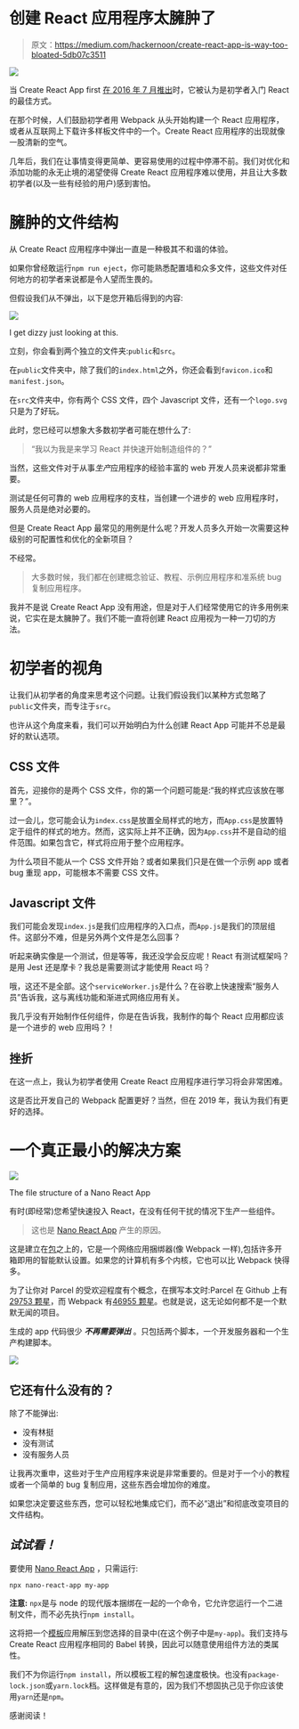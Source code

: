 # 创建 React 应用程序太臃肿了

> 原文：<https://medium.com/hackernoon/create-react-app-is-way-too-bloated-5db07c3511>

![](img/521f44b7128a300fd3b23ae10049857e.png)

当 Create React App first [在 2016 年 7 月推出](https://reactjs.org/blog/2016/07/22/create-apps-with-no-configuration.html)时，它被认为是初学者入门 React 的最佳方式。

在那个时候，人们鼓励初学者用 Webpack 从头开始构建一个 React 应用程序，或者从互联网上下载许多样板文件中的一个。Create React 应用程序的出现就像一股清新的空气。

几年后，我们在让事情变得更简单、更容易使用的过程中停滞不前。我们对优化和添加功能的永无止境的渴望使得 Create React 应用程序难以使用，并且让大多数初学者(以及一些有经验的用户)感到害怕。

# 臃肿的文件结构

从 Create React 应用程序中弹出一直是一种极其不和谐的体验。

如果你曾经敢运行`npm run eject`，你可能熟悉配置墙和众多文件，这些文件对任何地方的初学者来说都是令人望而生畏的。

但假设我们从不弹出，以下是您开箱后得到的内容:

![](img/29c54f47ff07022552afb4cfb7d61ee0.png)

I get dizzy just looking at this.

立刻，你会看到两个独立的文件夹:`public`和`src`。

在`public`文件夹中，除了我们的`index.html`之外，你还会看到`favicon.ico`和`manifest.json`。

在`src`文件夹中，你有两个 CSS 文件，四个 Javascript 文件，还有一个`logo.svg`只是为了好玩。

此时，您已经可以想象大多数初学者可能在想什么了:

> “我以为我是来学习 React 并快速开始制造组件的？”

当然，这些文件对于从事*生产*应用程序的经验丰富的 web 开发人员来说都非常重要。

测试是任何可靠的 web 应用程序的支柱，当创建一个进步的 web 应用程序时，服务人员是绝对必要的。

但是 Create React App 最常见的用例是什么呢？开发人员多久开始一次需要这种级别的可配置性和优化的全新项目？

不经常。

> 大多数时候，我们都在创建概念验证、教程、示例应用程序和准系统 bug 复制应用程序。

我并不是说 Create React App 没有用途，但是对于人们经常使用它的许多用例来说，它实在是太臃肿了。我们不能一直将创建 React 应用视为一种一刀切的方法。

# 初学者的视角

让我们从初学者的角度来思考这个问题。让我们假设我们以某种方式忽略了`public`文件夹，而专注于`src`。

也许从这个角度来看，我们可以开始明白为什么创建 React App 可能并不总是最好的默认选项。

## CSS 文件

首先，迎接你的是两个 CSS 文件，你的第一个问题可能是:“我的样式应该放在哪里？”。

过一会儿，您可能会认为`index.css`是放置全局样式的地方，而`App.css`是放置特定于组件的样式的地方。然而，这实际上并不正确，因为`App.css`并不是自动的组件范围。如果包含它，样式将应用于整个应用程序。

为什么项目不能从一个 CSS 文件开始？或者如果我们只是在做一个示例 app 或者 bug 重现 app，可能根本不需要 CSS 文件。

## Javascript 文件

我们可能会发现`index.js`是我们应用程序的入口点，而`App.js`是我们的顶层组件。这部分不难，但是另外两个文件是怎么回事？

听起来确实像是一个测试，但是等等，我还没学会反应呢！React 有测试框架吗？是用 Jest 还是摩卡？我总是需要测试才能使用 React 吗？

哦，这还不是全部。这个`serviceWorker.js`是什么？在谷歌上快速搜索“服务人员”告诉我，这与离线功能和渐进式网络应用有关。

我几乎没有开始制作任何组件，你是在告诉我，我制作的每个 React 应用都应该是一个进步的 web 应用吗？！

## 挫折

在这一点上，我认为初学者使用 Create React 应用程序进行学习将会非常困难。

这是否比开发自己的 Webpack 配置更好？当然，但在 2019 年，我认为我们有更好的选择。

# 一个真正最小的解决方案

![](img/eba39583e9e9183d038f34383dc30353.png)

The file structure of a Nano React App

有时(即经常)您希望快速投入 React，在没有任何干扰的情况下生产一些组件。

> 这也是 [Nano React App](https://github.com/adrianmcli/nano-react-app) 产生的原因。

这是建立在[包](https://parceljs.org)之上的，它是一个网络应用捆绑器(像 Webpack 一样),包括许多开箱即用的智能默认设置。如果您的计算机有多个内核，它也可以比 Webpack 快得多。

为了让你对 Parcel 的受欢迎程度有个概念，在撰写本文时:Parcel 在 Github 上有[29753 颗星](https://github.com/parcel-bundler/parcel/stargazers)，而 Webpack 有[46955 颗星](https://github.com/webpack/webpack/stargazers)。也就是说，这无论如何都不是一个默默无闻的项目。

生成的 app 代码很少 ***不再需要弹出*** 。只包括两个脚本，一个开发服务器和一个生产构建脚本。

![](img/510ea4d6afda86531752bdece3e1512f.png)

## 它还有什么没有的？

除了不能弹出:

*   没有林挺
*   没有测试
*   没有服务人员

让我再次重申，这些对于生产应用程序来说是非常重要的。但是对于一个小的教程或者一个简单的 bug 复制应用，这些东西会增加你的难度。

如果您决定要这些东西，您可以轻松地集成它们，而不必“退出”和彻底改变项目的文件结构。

## *试试看！*

要使用 [Nano React App](https://github.com/adrianmcli/nano-react-app) ，只需运行:

```
npx nano-react-app my-app
```

**注意:** `npx`是与 node 的现代版本捆绑在一起的一个命令，它允许您运行一个二进制文件，而不必先执行`npm install`。

这将把一个[模板](https://github.com/adrianmcli/nano-react-app-template)应用解压到您选择的目录中(在这个例子中是`my-app`)。我们支持与 Create React 应用程序相同的 Babel 转换，因此可以随意使用组件方法的类属性。

我们不为你运行`npm install`，所以模板工程的解包速度极快。也没有`package-lock.json`或`yarn.lock`档。这样做是有意的，因为我们不想固执己见于你应该使用`yarn`还是`npm`。

感谢阅读！